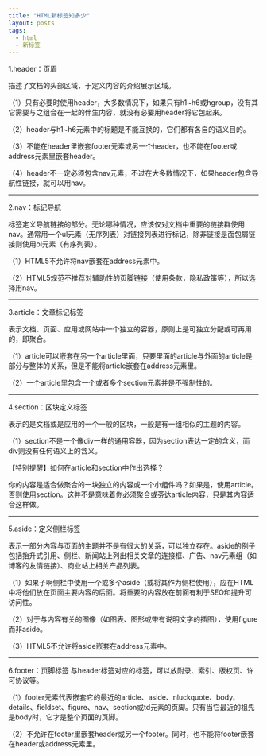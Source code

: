 ```yaml
---
title: "HTML新标签知多少"
layout: posts
tags:
  - html
  - 新标签
---
```


1.header：页眉

描述了文档的头部区域，于定义内容的介绍展示区域。

（1）只有必要时使用header，大多数情况下，如果只有h1~h6或hgroup，没有其它需要与之组合在一起的伴生内容，就没有必要用header将它包起来。

（2）header与h1~h6元素中的标题是不能互换的，它们都有各自的语义目的。

（3）不能在header里嵌套footer元素或另一个header，也不能在footer或address元素里嵌套header。

（4）header不一定必须包含nav元素，不过在大多数情况下，如果header包含导航性链接，就可以用nav。

------------


2.nav：标记导航

标签定义导航链接的部分。无论哪种情况，应该仅对文档中重要的链接群使用nav。通常用一个ul元素（无序列表）对链接列表进行标记，除非链接是面包屑链接则使用ol元素（有序列表）。

（1）HTML5不允许将nav嵌套在address元素中。

（2）HTML5规范不推荐对辅助性的页脚链接（使用条款，隐私政策等），所以选择用nav。

------------


3.article：文章标记标签

表示文档、页面、应用或网站中一个独立的容器，原则上是可独立分配或可再用的，即聚合。

（1）article可以嵌套在另一个article里面，只要里面的article与外面的article是部分与整体的关系，但是不能将article嵌套在address元素里。

（2）一个article里包含一个或者多个section元素并是不强制性的。

------------


4.section：区块定义标签

表示的是文档或是应用的一个一般的区块，一般是有一组相似的主题的内容。

（1）section不是一个像div一样的通用容器，因为section表达一定的含义，而div则没有任何语义上的含义。

【特别提醒】如何在article和section中作出选择？

你的内容是适合做聚合的一块独立的内容或一个小组件吗？如果是，使用article。否则使用section。这并不是意味着你必须聚合或芬达article内容，只是其内容适合这样做。

------------


5.aside：定义侧栏标签

表示一部分内容与页面的主题并不是有很大的关系，可以独立存在。aside的例子包括抬升式引用、侧栏、新闻站上列出相关文章的连接框、广告、nav元素组（如博客的友情链接）、商业站上相关产品列表。

（1）如果子啊侧栏中使用一个或多个aside（或将其作为侧栏使用），应在HTML中将他们放在页面主要内容的后面。将重要的内容放在前面有利于SEO和提升可访问性。

（2）对于与内容有关的图像（如图表、图形或带有说明文字的插图），使用figure而非aside。

（3）HTML5不允许将aside嵌套在address元素中。

------------


6.footer：页脚标签
与header标签对应的标签，可以放附录、索引、版权页、许可协议等。

（1）footer元素代表嵌套它的最近的article、aside、nluckquote、body、details、fieldset、figure、nav、section或td元素的页脚。只有当它最近的祖先是body时，它才是整个页面的页脚。

（2）不允许在footer里嵌套header或另一个footer。同时，也不能将footer嵌套在header或address元素里。
